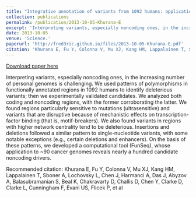 ```yaml
---
title: "Integrative annotation of variants from 1092 humans: application to cancer genomics"
collection: publications
permalink: /publication/2013-10-05-Khurana-E
excerpt: 'Interpreting variants, especially noncoding ones, in the increasing number of personal genomes is challenging. We used patterns of polymorphisms in functionally annotated regions in 1092 humans to identify deleterious variants; then we experimentally validated candidates. We analyzed both coding and noncoding regions, with the former corroborating the latter. We found regions particularly sensitive to mutations (ultrasensitive) and variants that are disruptive because of mechanistic effects on transcription-factor binding (that is, motif-breakers). We also found variants in regions with higher network centrality tend to be deleterious. Insertions and deletions followed a similar pattern to single-nucleotide variants, with some notable exceptions (e.g., certain deletions and enhancers). On the basis of these patterns, we developed a computational tool (FunSeq), whose application to ~90 cancer genomes reveals nearly a hundred candidate noncoding drivers.'
date: 2013-10-05
venue: 'Science.'
paperurl: 'http://fred3ric.github.io/files/2013-10-05-Khurana-E.pdf'
citation: 'Khurana E, Fu Y, Colonna V, Mu XJ, Kang HM, Lappalainen T, Sboner A, Lochovsky L, Chen J, Harmanci A, Das J, Abyzov A, Balasubramanian S, Beal K, Chakravarty D, Challis D, Chen Y, Clarke D, Clarke L, Cunningham F, Evani US, Flicek P, et al'
---
```


<a href='http://fred3ric.github.io/files/2013-10-05-Khurana-E.pdf'>Download paper here</a>

Interpreting variants, especially noncoding ones, in the increasing number of personal genomes is challenging. We used patterns of polymorphisms in functionally annotated regions in 1092 humans to identify deleterious variants; then we experimentally validated candidates. We analyzed both coding and noncoding regions, with the former corroborating the latter. We found regions particularly sensitive to mutations (ultrasensitive) and variants that are disruptive because of mechanistic effects on transcription-factor binding (that is, motif-breakers). We also found variants in regions with higher network centrality tend to be deleterious. Insertions and deletions followed a similar pattern to single-nucleotide variants, with some notable exceptions (e.g., certain deletions and enhancers). On the basis of these patterns, we developed a computational tool (FunSeq), whose application to ~90 cancer genomes reveals nearly a hundred candidate noncoding drivers.

Recommended citation: Khurana E, Fu Y, Colonna V, Mu XJ, Kang HM, Lappalainen T, Sboner A, Lochovsky L, Chen J, Harmanci A, Das J, Abyzov A, Balasubramanian S, Beal K, Chakravarty D, Challis D, Chen Y, Clarke D, Clarke L, Cunningham F, Evani US, Flicek P, et al